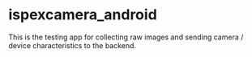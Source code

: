 # ispexcamera_android
This is the testing app for collecting raw images and sending camera / device characteristics to the backend.
